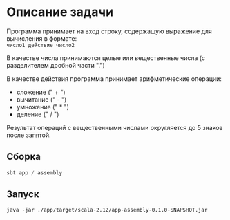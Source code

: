 # Описание задачи
Программа принимает на вход строку, содержащую выражение для вычисления в формате:\
```число1 действие число2```

В качестве числа принимаются целые или вещественные числа (с разделителем дробной части ".")

В качестве действия программа принимает арифметические операции:
- сложение (" + ")
- вычитание (" - ")
- умножение (" * ")
- деление (" / ")

Результат операций с вещественными числами округляется до 5 знаков после запятой.

## Сборка
```sbt
sbt app / assembly
```

## Запуск
```shell
java -jar ./app/target/scala-2.12/app-assembly-0.1.0-SNAPSHOT.jar
```
